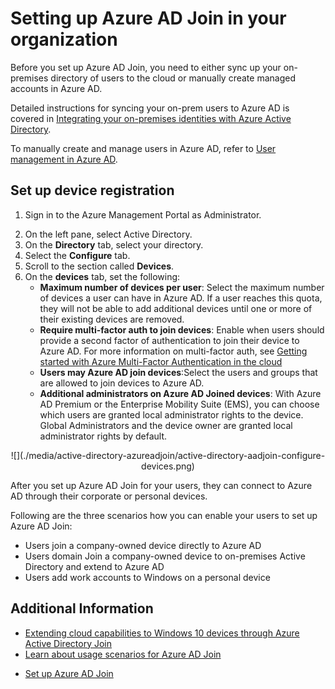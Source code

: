 <properties 
	pageTitle="Setting up Azure AD Join for your users| Windows Azure" 
	description="Explains how administrators can set up Azure AD Join for on-premises directory oand device registration."
	services="active-directory" 
	documentationCenter="" 
	authors="femila" 
	manager="stevenpo" 
	editor=""
	tags="azure-classic-portal"/>

<tags
	ms.service="active-directory"
	ms.date="11/19/2015"
	wacn.date=""/>

# Setting up Azure AD Join in your organization

Before you set up Azure AD Join, you need to either sync up your on-premises directory of users to the cloud or manually create managed accounts in Azure AD. 

Detailed instructions for syncing your on-prem users to Azure AD is covered in [Integrating your on-premises identities with Azure Active Directory](/documentation/articles/active-directory-aadconnect).


To manually create and manage users in Azure AD, refer to [User management in Azure AD](https://msdn.microsoft.com/zh-cn/library/azure/hh967609.aspx).

## Set up device registration 
<!-- deleted by customization
1. Log on to the Azure Management Portal as administrator.
-->
<!-- keep by customization: begin -->
1. Sign in to the Azure Management Portal as Administrator.
<!-- keep by customization: end -->
2. On the left pane, select Active Directory.
3. On the **Directory** tab, select your directory.
4. Select the **Configure** tab.
5. Scroll to the section called **Devices**.
6. On the **devices** tab, set the following:  
   * **Maximum number of devices per user**: Select the maximum number of devices a user can have in Azure AD.  If a user reaches this quota, they will not be able to add additional devices until one or more of their existing devices are removed.
   * **Require multi-factor auth to join devices**: Enable when users should provide a second factor of authentication to join their device to Azure AD. For more information on multi-factor auth, see [Getting started with Azure Multi-Factor Authentication in the cloud](/documentation/articles/multi-factor-authentication-get-started-cloud)
   * **Users may Azure AD join devices**:Select the users and groups that are allowed to join devices to Azure AD.
   * **Additional administrators on Azure AD Joined devices**: With Azure AD Premium or the Enterprise Mobility Suite (EMS), you can choose which users are granted local administrator rights to the device. Global Administrators and the device owner are granted local administrator rights by default.

<center>![](./media/active-directory-azureadjoin/active-directory-aadjoin-configure-devices.png) </center>
 
After you set up Azure AD Join for your users, they can connect to Azure AD through their corporate or personal devices. 

Following are the three scenarios how you can enable your users to set up Azure AD Join:

- Users join a company-owned device directly to Azure AD
- Users domain Join a company-owned device to on-premises Active Directory and extend to Azure AD
- Users add work accounts to Windows on a personal device 

## Additional Information
<!-- deleted by customization
* [Windows 10 for the enterprise: Ways to use devices for work](/documentation/articles/active-directory-azureadjoin-windows10-devices-overview)
-->
* [Extending cloud capabilities to Windows 10 devices through Azure Active Directory Join](/documentation/articles/active-directory-azureadjoin-user-upgrade)
* [Learn about usage scenarios for Azure AD Join](/documentation/articles/active-directory-azureadjoin-deployment-aadjoindirect)
<!-- deleted by customization
* [Connect domain-joined devices to Azure AD for Windows 10 experiences](/documentation/articles/active-directory-azureadjoin-devices-group-policy)
-->
* [Set up Azure AD Join](/documentation/articles/active-directory-azureadjoin-setup)



